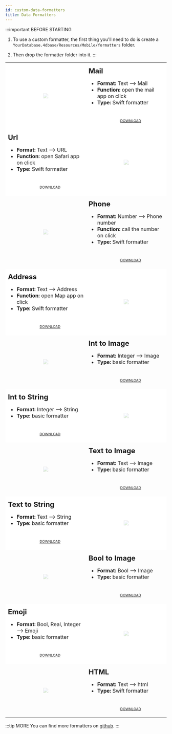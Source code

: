 ```yaml
---
id: custom-data-formatters
title: Data Formatters
---
```



:::important BEFORE STARTING
1. To use a custom formatter, the first thing you'll need to do is create a `YourDatabase.4dbase/Resources/Mobile/formatters` folder.

2. Then drop the formatter folder into it.
:::

<div markdown="1" style="height: auto;">
  <table>
    <col width="50%">
    <col width="50%">
    <tr>
      <td style="height: auto; vertical-align: middle;text-align: center; border-color: #FFFFFF;background-color: #FFFFFF">
        <img style="max-height: 300px; opacity: 0.2" src="https://raw.githubusercontent.com/4d-for-ios/formatter-Mail/master/formatter.png" />
      </td>
      <td style="height: auto; vertical-align: middle;border-color: #FFFFFF;background-color: #FFFFFF">
        <h1 style="margin-top: 10px; font-size:22px">Mail</h1>
        <ul style="font-size:16px">
          <li><strong>Format:</strong> Text ⟶ Mail</li>
          <li><strong>Function:</strong> open the mail app on click</li>
          <li><strong>Type:</strong> Swift formatter</li>
          <div markdown="1" style="text-align: center; margin-top: 40px;">
            <a class="button" style="width: 50%; font-size: 11px" href="https://github.com/4d-for-ios/formatter-Mail/releases/latest/download/formatter-Mail.zip">DOWNLOAD</a></div>
      </td>
    </tr>
    <tr>
      <td style="height: auto; vertical-align: middle;border-color: #FFFFFF;background-color: #FFFFFF">
        <h1 style="margin-top: 10px; font-size:22px">Url</h1>
        <ul style="font-size:16px">
          <li><strong>Format:</strong> Text ⟶ URL</li>
          <li><strong>Function:</strong> open Safari app on click</li>
          <li><strong>Type:</strong> Swift formatter</li>
          <div markdown="1" style="text-align: center; margin-top: 40px;">
            <a class="button" style="width: 50%; font-size: 11px" href="https://github.com/4d-for-ios/formatter-Url/releases/latest/download/formatter-Url.zip">DOWNLOAD</a></div>
      </td>
      <td style="height: auto; vertical-align: middle;text-align: center; border-color: #FFFFFF;background-color: #FFFFFF">
        <img style="max-height: 300px; opacity: 0.2" src="https://raw.githubusercontent.com/4d-for-ios/formatter-Url/master/formatter.png" />
      </td>
    </tr>
    <tr>
      <td style="height: auto; vertical-align: middle;text-align: center; border-color: #FFFFFF">
        <img style="max-height: 300px; opacity: 0.2" src="https://raw.githubusercontent.com/4d-for-ios/formatter-Phone/master/formatter.png" />
      </td>
      <td style="height: auto; vertical-align: middle;border-color: #FFFFFF">
        <h1 style="margin-top: 10px; font-size:22px">Phone</h1>
        <ul style="font-size:16px">
          <li><strong>Format:</strong> Number ⟶ Phone number</li>
          <li><strong>Function:</strong> call the number on click</li>
          <li><strong>Type:</strong> Swift formatter</li>
          <div markdown="1" style="text-align: center; margin-top: 40px;">
            <a class="button" style="width: 50%; font-size: 11px" href="https://github.com/4d-for-ios/formatter-Phone/releases/latest/download/formatter-Phone.zip">DOWNLOAD</a></div>
      </td>
    </tr>
    <tr>
      <td style="height: auto; vertical-align: middle;border-color: #FFFFFF;background-color: #FFFFFF">
        <h1 style="margin-top: 10px; font-size:22px">Address</h1>
        <ul style="font-size:16px">
          <li><strong>Format:</strong> Text ⟶ Address</li>
          <li><strong>Function:</strong> open Map app on click</li>
          <li><strong>Type:</strong> Swift formatter</li>
          <div markdown="1" style="text-align: center; margin-top: 40px;">
            <a class="button" style="width: 50%; font-size: 11px" href="https://github.com/4d-for-ios/formatter-Address/releases/latest/download/formatter-Address.zip">DOWNLOAD</a></div>
      </td>
      <td style="height: auto; vertical-align: middle;text-align: center; border-color: #FFFFFF;background-color: #FFFFFF">
        <img style="max-height: 300px; opacity: 0.2" src="https://raw.githubusercontent.com/4d-for-ios/formatter-Address/master/formatter.png" />
      </td>
    </tr>
    <tr>
      <td style="height: auto; vertical-align: middle;text-align: center; border-color: #FFFFFF">
        <img style="max-height: 300px; opacity: 0.2" src="https://raw.githubusercontent.com/4d-for-ios/formatter-IntegerToImage/master/formatter.png" />
      </td>
      <td style="height: auto; vertical-align: middle;border-color: #FFFFFF">
        <h1 style="margin-top: 10px; font-size:22px">Int to Image</h1>
        <ul style="font-size:16px">
          <li><strong>Format:</strong> Integer ⟶ Image</li>
          <li><strong>Type:</strong> basic formatter</li>
          <div markdown="1" style="text-align: center; margin-top: 40px;">
            <a class="button" style="width: 50%; font-size: 11px" href="https://github.com/4d-for-ios/formatter-IntegerToImage/releases/latest/download/formatter-IntegerToImage.zip">DOWNLOAD</a></div>
      </td>
    </tr>
    <tr>
      <td style="height: auto; vertical-align: middle;border-color: #FFFFFF;background-color: #FFFFFF">
        <h1 style="margin-top: 10px; font-size:22px">Int to String</h1>
        <ul style="font-size:16px">
          <li><strong>Format:</strong> Integer ⟶ String</li>
          <li><strong>Type:</strong> basic formatter</li>
          <div markdown="1" style="text-align: center; margin-top: 40px;">
            <a class="button" style="width: 50%; font-size: 11px" href="https://github.com/4d-for-ios/formatter-IntToString/releases/latest/download/formatter-IntToString.zip">DOWNLOAD</a></div>
      </td>
      <td style="height: auto; vertical-align: middle;text-align: center; border-color: #FFFFFF;background-color: #FFFFFF">
        <img style="max-height: 300px; opacity: 0.2" src="https://raw.githubusercontent.com/4d-for-ios/formatter-IntToString/master/formatter.png" />
      </td>
    </tr>
    <tr>
      <td style="height: auto; vertical-align: middle;text-align: center; border-color: #FFFFFF">
        <img style="max-height: 300px; opacity: 0.2" src="https://raw.githubusercontent.com/4d-for-ios/formatter-TextToImage/master/formatter.png" />
      </td>
      <td style="height: auto; vertical-align: middle;border-color: #FFFFFF">
        <h1 style="margin-top: 10px; font-size:22px">Text to Image</h1>
        <ul style="font-size:16px">
          <li><strong>Format:</strong> Text ⟶ Image</li>
          <li><strong>Type:</strong> basic formatter</li>
          <div markdown="1" style="text-align: center; margin-top: 40px;">
            <a class="button" style="width: 50%; font-size: 11px" href="https://github.com/4d-for-ios/formatter-TextToImage/releases/latest/download/formatter-TextToImage.zip">DOWNLOAD</a></div>
      </td>
    </tr>
    <tr>
      <td style="height: auto; vertical-align: middle;border-color: #FFFFFF;background-color: #FFFFFF">
        <h1 style="margin-top: 10px; font-size:22px">Text to String</h1>
        <ul style="font-size:16px">
          <li><strong>Format:</strong> Text ⟶ String</li>
          <li><strong>Type:</strong> basic formatter</li>
          <div markdown="1" style="text-align: center; margin-top: 40px;">
            <a class="button" style="width: 50%; font-size: 11px" href="https://github.com/4d-for-ios/formatter-TextToString/releases/latest/download/formatter-TextToString.zip">DOWNLOAD</a></div>
      </td>
      <td style="height: auto; vertical-align: middle;text-align: center; border-color: #FFFFFF;background-color: #FFFFFF">
        <img style="max-height: 300px; opacity: 0.2" src="https://raw.githubusercontent.com/4d-for-ios/formatter-TextToString/master/formatter.png" />
      </td>
    </tr>
    <tr>
      <td style="height: auto; vertical-align: middle;text-align: center; border-color: #FFFFFF">
        <img style="max-height: 300px; opacity: 0.2" src="https://raw.githubusercontent.com/4d-for-ios/formatter-BoolToImage/master/formatter.png" />
      </td>
      <td style="height: auto; vertical-align: middle;border-color: #FFFFFF">
        <h1 style="margin-top: 10px; font-size:22px">Bool to Image</h1>
        <ul style="font-size:16px">
          <li><strong>Format:</strong> Bool ⟶ Image</li>
          <li><strong>Type:</strong> basic formatter</li>
          <div markdown="1" style="text-align: center; margin-top: 40px;">
            <a class="button" style="width: 50%; font-size: 11px" href="https://github.com/4d-for-ios/formatter-BoolToImage/releases/latest/download/formatter-BoolToImage.zip">DOWNLOAD</a></div>
      </td>
    </tr>
    <tr>
      <td style="height: auto; vertical-align: middle;border-color: #FFFFFF;background-color: #FFFFFF">
        <h1 style="margin-top: 10px; font-size:22px">Emoji</h1>
        <ul style="font-size:16px">
          <li><strong>Format:</strong> Bool, Real, Integer ⟶ Emoji</li>
          <li><strong>Type:</strong> basic formatter</li>
          <div markdown="1" style="text-align: center; margin-top: 40px;">
            <a class="button" style="width: 50%; font-size: 11px" href="https://github.com/4d-for-ios/formatter-Emoji/releases/latest/download/formatter-Emoji.zip">DOWNLOAD</a></div>
      </td>
      <td style="height: auto; vertical-align: middle;text-align: center; border-color: #FFFFFF;background-color: #FFFFFF">
        <img style="max-height: 300px; opacity: 0.2" src="https://raw.githubusercontent.com/4d-for-ios/formatter-Emoji/master/formatter.png" />
      </td>
    </tr>
    <tr>
      <td style="height: auto; vertical-align: middle;text-align: center; border-color: #FFFFFF">
        <img style="max-height: 300px; opacity: 0.2" src="https://raw.githubusercontent.com/4d-for-ios/formatter-HTML/master/formatter.png" />
      </td>
      <td style="height: auto; vertical-align: middle;border-color: #FFFFFF">
        <h1 style="margin-top: 10px; font-size:22px">HTML</h1>
        <ul style="font-size:16px">
          <li><strong>Format:</strong> Text ⟶ html</li>
          <li><strong>Type:</strong> Swift formatter</li>
          <div markdown="1" style="text-align: center; margin-top: 40px;">
            <a class="button" style="width: 50%; font-size: 11px" href="https://github.com/4d-for-ios/formatter-HTML/releases/latest/download/formatter-HTML.zip">DOWNLOAD</a></div>
      </td>
    </tr>
  </table>
</div>

:::tip MORE
You can find more formatters on [github](https://4d-for-ios.github.io/gallery/#/type/formatter).
:::
